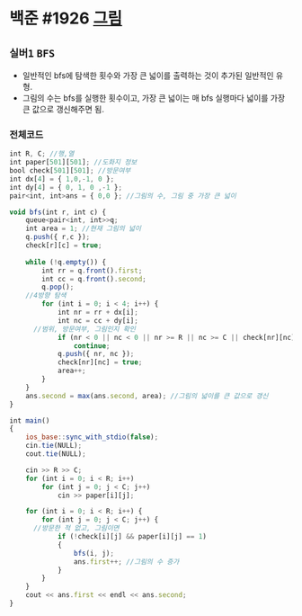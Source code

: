 # 백준 #1926 [그림](https://www.acmicpc.net/problem/1926)
`실버1` `BFS` 
---
- 일반적인 bfs에 탐색한 횟수와 가장 큰 넓이를 출력하는 것이 추가된 일반적인 유형.
- 그림의 수는 bfs를 실행한 횟수이고, 가장 큰 넓이는 매 bfs 실행마다 넓이를 가장 큰 값으로 갱신해주면 됨.

### 전체코드
```jsx
int R, C; //행,열
int paper[501][501]; //도화지 정보
bool check[501][501]; //방문여부
int dx[4] = { 1,0,-1, 0 };
int dy[4] = { 0, 1, 0 ,-1 };
pair<int, int>ans = { 0,0 }; //그림의 수, 그림 중 가장 큰 넓이

void bfs(int r, int c) {
	queue<pair<int, int>>q;
	int area = 1; //현재 그림의 넓이
	q.push({ r,c });
	check[r][c] = true;
	
	while (!q.empty()) {
		int rr = q.front().first;
		int cc = q.front().second;
		q.pop();
    //4방향 탐색
		for (int i = 0; i < 4; i++) {
			int nr = rr + dx[i];
			int nc = cc + dy[i];
      //범위, 방문여부, 그림인지 확인
			if (nr < 0 || nc < 0 || nr >= R || nc >= C || check[nr][nc] || paper[nr][nc] == 0)
				continue;
			q.push({ nr, nc });
			check[nr][nc] = true;
			area++;
		}
	}
	ans.second = max(ans.second, area); //그림의 넓이를 큰 값으로 갱신
}

int main()
{
	ios_base::sync_with_stdio(false);
	cin.tie(NULL);
	cout.tie(NULL);

	cin >> R >> C;
	for (int i = 0; i < R; i++)
		for (int j = 0; j < C; j++)
			cin >> paper[i][j];

	for (int i = 0; i < R; i++) {
		for (int j = 0; j < C; j++) {
      //방문한 적 없고, 그림이면
			if (!check[i][j] && paper[i][j] == 1)
			{
				bfs(i, j);
				ans.first++; //그림의 수 증가
			}
		}
	}
	cout << ans.first << endl << ans.second;
}
```
